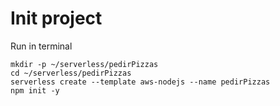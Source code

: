 # Init project

Run in terminal

```
mkdir -p ~/serverless/pedirPizzas
cd ~/serverless/pedirPizzas
serverless create --template aws-nodejs --name pedirPizzas
npm init -y
```
